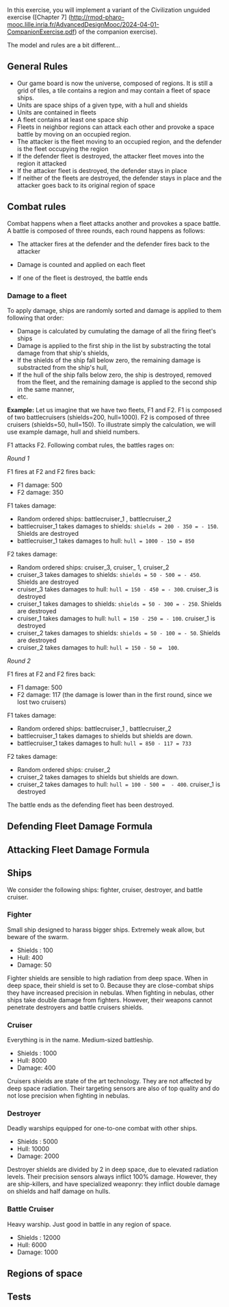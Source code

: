 In this exercise, you will implement a variant of the Civilization unguided exercise ([Chapter 7] (http://rmod-pharo-mooc.lille.inria.fr/AdvancedDesignMooc/2024-04-01-CompanionExercise.pdf) of the companion exercise).

The model and rules are a bit different...

## General Rules

* Our game board is now the universe, composed of regions. It is still a grid of tiles, a tile contains a region and may contain a fleet of space ships.
* Units are space ships of a given type, with a hull and shields
* Units are contained in fleets
* A fleet contains at least one space ship
* Fleets in neighbor regions can attack each other and provoke a space battle by moving on an occupied region.
* The attacker is the fleet moving to an occupied region, and the defender is the fleet occupying the region
* If the defender fleet is destroyed, the attacker fleet moves into the region it attacked
* If the attacker fleet is destroyed, the defender stays in place
* If neither of the fleets are destroyed, the defender stays in place and the attacker goes back to its original region of space

## Combat rules

Combat happens when a fleet attacks another and provokes a space battle.
A battle is composed of three rounds, each round happens as follows:
    
* The attacker fires at the defender and the defender fires back to the attacker

* Damage is counted and applied on each fleet

* If one of the fleet is destroyed, the battle ends

### Damage to a fleet

To apply damage, ships are randomly sorted and damage is applied to them following that order:
* Damage is calculated by cumulating the damage of all the firing fleet's ships
* Damage is applied to the first ship in the list by substracting the total damage from that ship's shields,
* If the shields of the ship fall below zero, the remaining damage is substracted from the ship's hull,
* If the hull of the ship falls below zero, the ship is destroyed, removed from the fleet, and the remaining damage is applied to the second ship in the same manner,
* etc.

**Example:**
Let us imagine that we have two fleets, F1 and F2. 
F1 is composed of two battlecruisers (shields=200, hull=1000). 
F2 is composed of three cruisers (shields=50, hull=150).
To illustrate simply the calculation, we will use example damage, hull and shield numbers.

F1 attacks F2.
Following combat rules, the battles rages on:

*Round 1*

F1 fires at F2 and F2 fires back:
* F1 damage: 500
* F2 damage: 350

F1 takes damage:
* Random ordered ships: battlecruiser_1 , battlecruiser_2 
* battlecruiser_1 takes damages to shields: `shields = 200 - 350 = - 150`. 
Shields are destroyed
* battlecruiser_1 takes damages to hull: `hull = 1000 - 150 = 850`

F2 takes damage:
* Random ordered ships: cruiser_3, cruiser_ 1, cruiser_2 
* cruiser_3 takes damages to shields: `shields = 50 - 500 = - 450`. 
Shields are destroyed
* cruiser_3 takes damages to hull: `hull = 150 - 450 = - 300`. cruiser_3 is destroyed
* cruiser_1 takes damages to shields: `shields = 50 - 300 = - 250`. 
Shields are destroyed
* cruiser_1 takes damages to hull: `hull = 150 - 250 = - 100`. cruiser_1 is destroyed
* cruiser_2 takes damages to shields: `shields = 50 - 100 = - 50`. 
Shields are destroyed
* cruiser_2 takes damages to hull: `hull = 150 - 50 =  100`. 

*Round 2*

F1 fires at F2 and F2 fires back:
* F1 damage: 500
* F2 damage: 117 (the damage is lower than in the first round, since we lost two cruisers)

F1 takes damage:
* Random ordered ships: battlecruiser_1 , battlecruiser_2 
* battlecruiser_1 takes damages to shields but shields are down.
* battlecruiser_1 takes damages to hull: `hull = 850 - 117 = 733`

F2 takes damage:
* Random ordered ships: cruiser_2
* cruiser_2 takes damages to shields but shields are down.
* cruiser_2 takes damages to hull: `hull = 100 - 500 =  - 400`. cruiser_1 is destroyed

The battle ends as the defending fleet has been destroyed.

## Defending Fleet Damage Formula


## Attacking Fleet Damage Formula

## Ships
We consider the following ships: fighter, cruiser, destroyer, and battle cruiser.

### Fighter
Small ship designed to harass bigger ships.
Extremely weak allow, but beware of the swarm.
- Shields : 100
- Hull: 400
- Damage: 50

Fighter shields are sensible to high radiation from deep space.
When in deep space, their shield is set to 0.
Because they are close-combat ships they have increased precision in nebulas.
When fighting in nebulas, other ships take double damage from fighters.
However, their weapons cannot penetrate destroyers and battle cruisers shields.

### Cruiser
Everything is in the name.
Medium-sized battleship.

- Shields : 1000
- Hull: 8000
- Damage: 400

Cruisers shields are state of the art technology. 
They are not affected by deep space radiation.
Their targeting sensors are also of top quality and do not lose precision when fighting in nebulas.

### Destroyer

Deadly warships equipped for one-to-one combat with other ships.

- Shields : 5000
- Hull: 10000
- Damage: 2000

Destroyer shields are divided by 2 in deep space, due to elevated radiation levels.
Their precision sensors always inflict 100% damage.
However, they are ship-killers, and have specialized weaponry: they inflict double damage on shields and half damage on hulls.

### Battle Cruiser
Heavy warship. Just good in battle in any region of space.

- Shields : 12000
- Hull: 6000
- Damage: 1000


## Regions of space

## Tests

